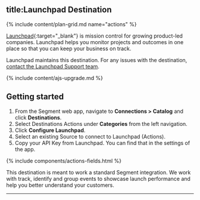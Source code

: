 ## title:Launchpad Destination


{% include content/plan-grid.md name="actions" %}

[Launchpad](https://www.launchpad.pm/?utm_source=segmentio&utm_medium=docs&utm_campaign=partners){:target="_blank"} is mission control for growing product-led companies. Launchpad helps you monitor projects and outcomes in one place so that you can keep your business on track.


Launchpad maintains this destination. For any issues with the destination, [contact the Launchpad Support team](mailto:support@launchpad.pm).


{% include content/ajs-upgrade.md %}


## Getting started

1. From the Segment web app, navigate to **Connections > Catalog** and click **Destinations**.
2. Select Destinations Actions under **Categories** from the left navigation.
3. Click **Configure Launchpad**.
4. Select an existing Source to connect to Launchpad (Actions).
5. Copy your API Key from Launchpad. You can find that in the settings of the app. 


{% include components/actions-fields.html %}


This destination is meant to work a standard Segment integration. We work with track, identify and group events to showcase launch performance and help you better understand your customers.

---

